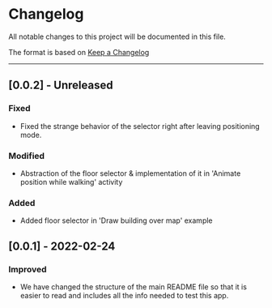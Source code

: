 # Changelog
All notable changes to this project will be documented in this file.

The format is based on [Keep a Changelog](http://keepachangelog.com/en/1.0.0/)

---

## [0.0.2] - Unreleased

### Fixed

- Fixed the strange behavior of the selector right after leaving positioning mode.

### Modified

- Abstraction of the floor selector & implementation of it in 'Animate position while walking' activity

### Added

- Added floor selector in 'Draw building over map' example

## [0.0.1] - 2022-02-24

### Improved

- We have changed the structure of the main README file so that it is easier to read and includes all the info needed to test this app.
